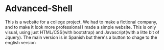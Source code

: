 # Advanced-Shell
This is a website for a college project. We had to make a fictional company, and to make it look more professional I made a simple website. This is only visual, using just HTML/CSS(with bootstrap) and Javascript(with a litte bit of Jquery). The main version is in Spanish but there's a button to chage to the english version
